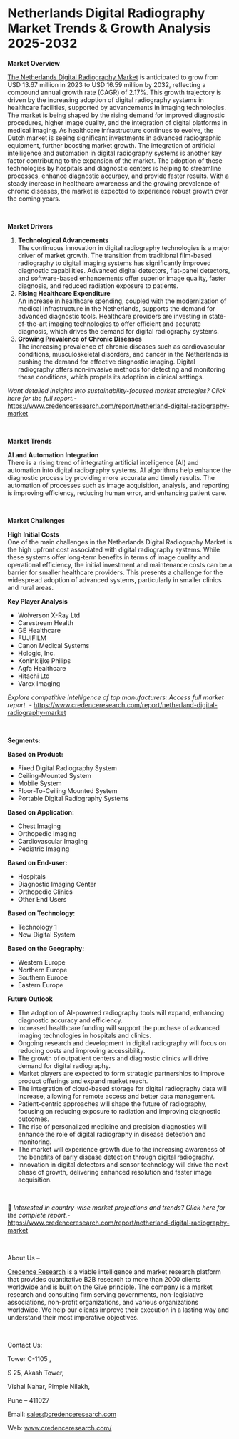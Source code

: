 # Netherlands Digital Radiography Market Trends & Growth Analysis 2025-2032


<p><strong>Market Overview</strong></p>
<p><a href="https://www.credenceresearch.com/report/netherland-digital-radiography-market">The Netherlands Digital Radiography Market</a> is anticipated to grow from USD 13.67 million in 2023 to USD 16.59 million by 2032, reflecting a compound annual growth rate (CAGR) of 2.17%. This growth trajectory is driven by the increasing adoption of digital radiography systems in healthcare facilities, supported by advancements in imaging technologies. The market is being shaped by the rising demand for improved diagnostic procedures, higher image quality, and the integration of digital platforms in medical imaging. As healthcare infrastructure continues to evolve, the Dutch market is seeing significant investments in advanced radiographic equipment, further boosting market growth. The integration of artificial intelligence and automation in digital radiography systems is another key factor contributing to the expansion of the market. The adoption of these technologies by hospitals and diagnostic centers is helping to streamline processes, enhance diagnostic accuracy, and provide faster results. With a steady increase in healthcare awareness and the growing prevalence of chronic diseases, the market is expected to experience robust growth over the coming years.</p>
<p><strong>&nbsp;</strong></p>
<p><strong>Market Drivers</strong></p>
<ol>
<li><strong>Technological Advancements</strong><br /> The continuous innovation in digital radiography technologies is a major driver of market growth. The transition from traditional film-based radiography to digital imaging systems has significantly improved diagnostic capabilities. Advanced digital detectors, flat-panel detectors, and software-based enhancements offer superior image quality, faster diagnosis, and reduced radiation exposure to patients.</li>
<li><strong>Rising Healthcare Expenditure</strong><br /> An increase in healthcare spending, coupled with the modernization of medical infrastructure in the Netherlands, supports the demand for advanced diagnostic tools. Healthcare providers are investing in state-of-the-art imaging technologies to offer efficient and accurate diagnosis, which drives the demand for digital radiography systems.</li>
<li><strong>Growing Prevalence of Chronic Diseases</strong><br /> The increasing prevalence of chronic diseases such as cardiovascular conditions, musculoskeletal disorders, and cancer in the Netherlands is pushing the demand for effective diagnostic imaging. Digital radiography offers non-invasive methods for detecting and monitoring these conditions, which propels its adoption in clinical settings.</li>
</ol>
<p><em>Want detailed insights into sustainability-focused market strategies? Click here for the full report.- </em><a href="https://www.credenceresearch.com/report/netherland-digital-radiography-market">https://www.credenceresearch.com/report/netherland-digital-radiography-market</a></p>
<p>&nbsp;</p>
<p><strong>Market Trends</strong></p>
<p><strong>AI and Automation Integration</strong><br /> There is a rising trend of integrating artificial intelligence (AI) and automation into digital radiography systems. AI algorithms help enhance the diagnostic process by providing more accurate and timely results. The automation of processes such as image acquisition, analysis, and reporting is improving efficiency, reducing human error, and enhancing patient care.</p>
<p><strong>&nbsp;</strong></p>
<p><strong>Market Challenges</strong></p>
<p><strong>High Initial Costs</strong><br /> One of the main challenges in the Netherlands Digital Radiography Market is the high upfront cost associated with digital radiography systems. While these systems offer long-term benefits in terms of image quality and operational efficiency, the initial investment and maintenance costs can be a barrier for smaller healthcare providers. This presents a challenge for the widespread adoption of advanced systems, particularly in smaller clinics and rural areas.</p>
<p><strong>Key Player Analysis</strong></p>
<ul>
<li>Wolverson X-Ray Ltd</li>
<li>Carestream Health</li>
<li>GE Healthcare</li>
<li>FUJIFILM</li>
<li>Canon Medical Systems</li>
<li>Hologic, Inc.</li>
<li>Koninklijke Philips</li>
<li>Agfa Healthcare</li>
<li>Hitachi Ltd</li>
<li>Varex Imaging</li>
</ul>
<p><em>Explore competitive intelligence of top manufacturers: Access full market report. - </em><a href="https://www.credenceresearch.com/report/netherland-digital-radiography-market">https://www.credenceresearch.com/report/netherland-digital-radiography-market</a></p>
<p>&nbsp;</p>
<p><strong>Segments:</strong></p>
<p><strong>Based on&nbsp;Product:</strong></p>
<ul>
<li>Fixed Digital Radiography System</li>
<li>Ceiling-Mounted System</li>
<li>Mobile System</li>
<li>Floor-To-Ceiling Mounted System</li>
<li>Portable Digital Radiography Systems</li>
</ul>
<p><strong>Based on&nbsp;Application:</strong></p>
<ul>
<li>Chest Imaging</li>
<li>Orthopedic Imaging</li>
<li>Cardiovascular Imaging</li>
<li>Pediatric Imaging</li>
</ul>
<p><strong>Based on End-user:</strong></p>
<ul>
<li>Hospitals</li>
<li>Diagnostic Imaging Center</li>
<li>Orthopedic Clinics</li>
<li>Other End Users</li>
</ul>
<p><strong>Based on Technology:</strong></p>
<ul>
<li>Technology 1</li>
<li>New Digital System</li>
</ul>
<p><strong>Based on the Geography:</strong></p>
<ul>
<li>Western Europe</li>
<li>Northern Europe</li>
<li>Southern Europe</li>
<li>Eastern Europe</li>
</ul>
<p><strong>Future Outlook </strong></p>
<ul>
<li>The adoption of AI-powered radiography tools will expand, enhancing diagnostic accuracy and efficiency.</li>
<li>Increased healthcare funding will support the purchase of advanced imaging technologies in hospitals and clinics.</li>
<li>Ongoing research and development in digital radiography will focus on reducing costs and improving accessibility.</li>
<li>The growth of outpatient centers and diagnostic clinics will drive demand for digital radiography.</li>
<li>Market players are expected to form strategic partnerships to improve product offerings and expand market reach.</li>
<li>The integration of cloud-based storage for digital radiography data will increase, allowing for remote access and better data management.</li>
<li>Patient-centric approaches will shape the future of radiography, focusing on reducing exposure to radiation and improving diagnostic outcomes.</li>
<li>The rise of personalized medicine and precision diagnostics will enhance the role of digital radiography in disease detection and monitoring.</li>
<li>The market will experience growth due to the increasing awareness of the benefits of early disease detection through digital radiography.</li>
<li>Innovation in digital detectors and sensor technology will drive the next phase of growth, delivering enhanced resolution and faster image acquisition.</li>
</ul>
<p><strong>&nbsp;</strong></p>
<p>📌 <em>Interested in country-wise market projections and trends? Click here for the complete report.- </em><a href="https://www.credenceresearch.com/report/netherland-digital-radiography-market">https://www.credenceresearch.com/report/netherland-digital-radiography-market</a></p>
<p>&nbsp;</p>
<p>About Us &ndash;</p>
<p><a href="https://www.credenceresearch.com/">Credence Research</a> is a viable intelligence and market research platform that provides quantitative B2B research to more than 2000 clients worldwide and is built on the Give principle. The company is a market research and consulting firm serving governments, non-legislative associations, non-profit organizations, and various organizations worldwide. We help our clients improve their execution in a lasting way and understand their most imperative objectives.</p>
<p>&nbsp;</p>
<p>Contact Us:</p>
<p>Tower C-1105 ,</p>
<p>S 25, Akash Tower,</p>
<p>Vishal Nahar, Pimple Nilakh,</p>
<p>Pune &ndash; 411027</p>
<p>Email: <a href="mailto:sales@credenceresearch.com">sales@credenceresearch.com</a></p>
<p>Web: <a href="http://www.credenceresearch.com/">www.credenceresearch.com/</a></p>
